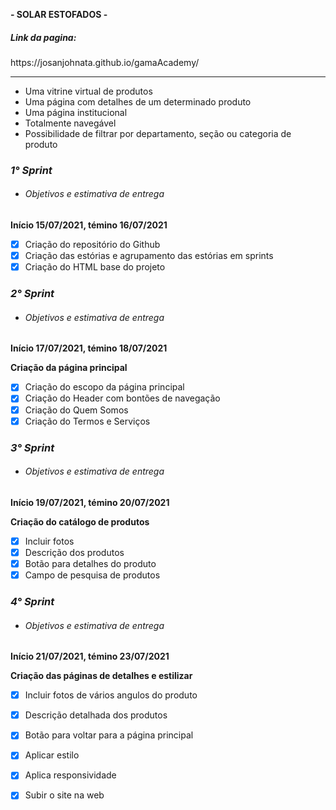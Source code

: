 **- SOLAR ESTOFADOS -**

<h5>Link da pagina:</h5>https://josanjohnata.github.io/gamaAcademy/
<hr/>

* Uma vitrine virtual de produtos
* Uma página com detalhes de um determinado produto
* Uma página institucional
* Totalmente navegável
* Possibilidade de filtrar por departamento, seção ou categoria de produto

**_<h3>1° Sprint</h3>_**

* **<h6>Objetivos e estimativa de entrega</h6>**

**Início 15/07/2021, témino 16/07/2021**

- [x] Criação do repositório do Github
- [x] Criação das estórias e agrupamento das estórias em sprints
- [x] Criação do HTML base do projeto

**_<h3>2° Sprint</h3>_**

* **<h6>Objetivos e estimativa de entrega</h6>**

**Início 17/07/2021, témino 18/07/2021**

**Criação da página principal**


- [x] Criação do escopo da página principal
- [x] Criação do Header com bontões de navegação
- [x] Criação do Quem Somos
- [x] Criação do Termos e Serviços

**_<h3>3° Sprint</h3>_**

* **<h6>Objetivos e estimativa de entrega</h6>**

**Início 19/07/2021, témino 20/07/2021**

**Criação do catálogo de produtos**

- [x] Incluir fotos
- [x] Descrição dos produtos
- [x] Botão para detalhes do produto
- [x] Campo de pesquisa de produtos

**_<h3>4° Sprint</h3>_**

* **<h6>Objetivos e estimativa de entrega</h6>**

**Início 21/07/2021, témino 23/07/2021**

**Criação das páginas de detalhes e estilizar**

- [x] Incluir fotos de vários angulos do produto
- [x] Descrição detalhada dos produtos
- [x] Botão para voltar para a página principal
- [x] Aplicar estilo
- [x] Aplica responsividade
- [x] Subir o site na web

